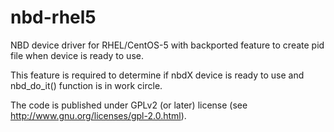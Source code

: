 nbd-rhel5
=========

NBD device driver for RHEL/CentOS-5 with backported feature to create pid file when device is ready to use.

This feature is required to determine if nbdX device is ready to use and nbd_do_it() function is in work circle.

The code is published under GPLv2 (or later) license (see http://www.gnu.org/licenses/gpl-2.0.html).
